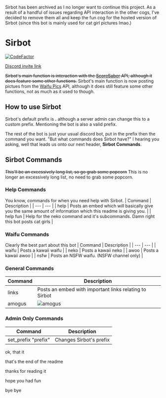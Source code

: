 Sirbot has been archived as I no longer want to continue this project.
As a result of a handful of issues regarding API interaction in the other cogs, I've decided to remove them all and keep the fun cog for the hosted version of Sirbot (since this bot is mainly used for cat girl pictures lmao.)

# Sirbot
[![CodeFactor](https://www.codefactor.io/repository/github/sirspam/sirbot/badge)](https://www.codefactor.io/repository/github/sirspam/sirbot)

[Discord invite link](https://discord.com/api/oauth2/authorize?client_id=822029618969182218&permissions=313408&scope=bot)

~~Sirbot's main function is interaction with the [ScoreSaber](https://scoresaber.com/) API, although it does feature some other functions.~~
Sirbot's main function is now posting pictues from the [Waifu Pics](https://waifu.pics/) API, although it does still feature some other functions, not as much as it used to though.

## How to use Sirbot
Sirbot's default prefix is **.** although a server admin can change this to a custom prefix. Mentioning the bot is also a valid prefix.

The rest of the bot is just your usual discord bot, put in the prefix then the command you want. "But what commands does Sirbot have?" I hearing you asking, well that leads us onto our next header, **Sirbot Commands**.

## Sirbot Commands
~~This'll be an excessively long list, so go grab some popcorn~~
This is no longer an excessively long list, no need to grab some popcorn.

### Help Commands
You know, commands for when you need help with Sirbot.
| Command | Description |
| --- | --- |
| help | Posts an embed which will basically give you the same amount of information which this readme is giving you. |
| help fun | Help for the neko command and it's subcommands. Damn right this bot posts cat girls |

### Waifu Commands
Clearly the best part about this bot
| Command | Description |
| --- | --- |
| waifu | Posts a kawaii waifu |
| neko | Posts a kawaii neko |
| awoo | Posts a kawaii awoo |
| nsfw | Posts an NSFW waifu. (NSFW channel only) |

### General Commands
| Command | Description |
| --- | --- |
| links | Posts an embed with important links relating to Sirbot |
| amogus | ![amogus](https://cdn.discordapp.com/emojis/826403430905937941.png?v=1) |

### Admin Only Commands
| Command | Description |
| --- | --- |
| set_prefix "prefix" | Changes Sirbot's prefix |

ok, that it

that's the end of the readme

thanks for reading it

hope you had fun

bye bye
